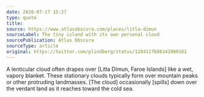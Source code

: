 ```yaml
---
date: 2020-07-17 15:27
type: quote
title:
source: https://www.atlasobscura.com/places/litla-dimun
sourceLabel: The tiny island with its own personal cloud
sourcePublication: Atlas Obscura
sourceType: article
original: https://twitter.com/plindberg/status/1284117606341980161
---
```

A lenticular cloud often drapes over \[Lítla Dímun, Faroe Islands] like a wet, vapory blanket. These stationary clouds typically form over mountain peaks or other protruding landmasses. \[The cloud] occasionally \[spills] down over the verdant land as it reaches toward the cold sea.
